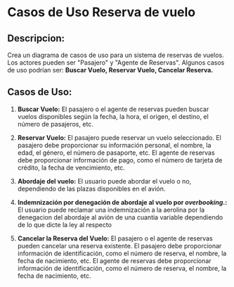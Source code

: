 # Casos de Uso Reserva de vuelo

## Descripcion:
Crea un diagrama de casos de uso para un sistema de reservas de vuelos. Los actores pueden ser "Pasajero" y "Agente de Reservas". Algunos casos de uso podrían ser: **Buscar Vuelo, Reservar Vuelo, Cancelar Reserva.**

## Casos de Uso:
1. **Buscar Vuelo:** El pasajero o el agente de reservas pueden buscar vuelos disponibles según la fecha, la hora, el origen, el destino, el número de pasajeros, etc. 

2. **Reservar Vuelo:** El pasajero puede reservar un vuelo seleccionado. El pasajero debe proporcionar su información personal, el nombre, la edad, el género, el número de pasaporte, etc. El agente de reservas debe proporcionar información de pago, como el número de tarjeta de crédito, la fecha de vencimiento, etc. 

3. **Abordaje del vuelo:** El usuario puede abordar el vuelo o no, dependiendo de las plazas disponibles en el avión.

4. **Indemnización por denegación de abordaje al vuelo por *overbooking*.:** El usuario puede reclamar una indemnización a la aerolina por la denegacion del abordaje al avión de una cuantia variable dependiendo de lo que dicte la ley al respecto 

5. **Cancelar la Reserva del Vuelo:** El pasajero o el agente de reservas pueden cancelar una reserva existente. El pasajero debe proporcionar información de identificación, como el número de reserva, el nombre, la fecha de nacimiento, etc. El agente de reservas debe proporcionar información de identificación, como el número de reserva, el nombre, la fecha de nacimiento, etc. 
